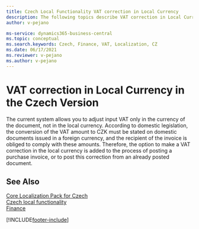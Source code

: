 ```yaml
---
title: Czech Local Functionality VAT correction in Local Currency
description: The following topics describe VAT correction in Local Currency functionality in the Czech version of Business Central.
author: v-pejano

ms-service: dynamics365-business-central
ms.topic: conceptual
ms.search.keywords: Czech, Finance, VAT, Localization, CZ
ms.date: 06/17/2021
ms.reviewer: v-pejano
ms.author: v-pejano
---
```


# VAT correction in Local Currency in the Czech Version

The current system allows you to adjust input VAT only in the currency of the document, not in the local currency. According to domestic legislation, the conversion of the VAT amount to CZK must be stated on domestic documents issued in a foreign currency, and the recipient of the invoice is obliged to comply with these amounts. Therefore, the option to make a VAT correction in the local currency is added to the process of posting a purchase invoice, or to post this correction from an already posted document.

## See Also

[Core Localization Pack for Czech](ui-extensions-core-localization-pack-cz.md)  
[Czech local functionality](czech-local-functionality.md)  
[Finance](../../finance.md)  


[!INCLUDE[footer-include](../../includes/footer-banner.md)]